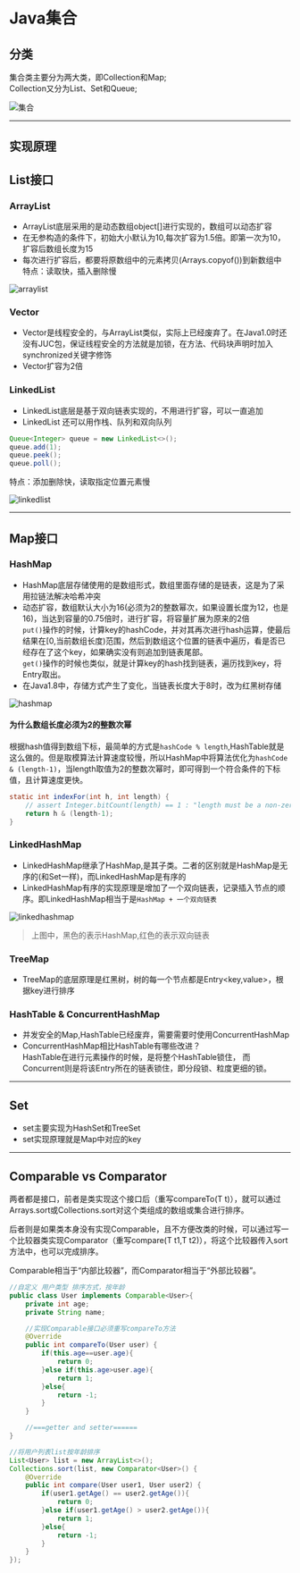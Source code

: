 # Java集合

## 分类
集合类主要分为两大类，即Collection和Map;  
Collection又分为List、Set和Queue;

![集合](https://note.obs.cn-north-4.myhuaweicloud.com/%E9%9B%86%E5%90%88.jpg)

---

## 实现原理

## List接口

### ArrayList

- ArrayList底层采用的是动态数组object[]进行实现的，数组可以动态扩容  
- 在无参构造的条件下，初始大小默认为10,每次扩容为1.5倍。即第一次为10，扩容后数组长度为15  
- 每次进行扩容后，都要将原数组中的元素拷贝(Arrays.copyof())到新数组中  
特点：读取快，插入删除慢


![arraylist](https://note.obs.cn-north-4.myhuaweicloud.com/arraylist.png)

### Vector
- Vector是线程安全的，与ArrayList类似，实际上已经废弃了。在Java1.0时还没有JUC包，保证线程安全的方法就是加锁，在方法、代码块声明时加入synchronized关键字修饰
- Vector扩容为2倍

### LinkedList
- LinkedList底层是基于双向链表实现的，不用进行扩容，可以一直追加
- LinkedList 还可以用作栈、队列和双向队列
```java
Queue<Integer> queue = new LinkedList<>();
queue.add(1);
queue.peek();
queue.poll();
```

特点：添加删除快，读取指定位置元素慢

![linkedlist](https://note.obs.cn-north-4.myhuaweicloud.com/linkedlist.jpg)

---
## Map接口

### HashMap
- HashMap底层存储使用的是数组形式，数组里面存储的是链表，这是为了采用拉链法解决哈希冲突
- 动态扩容，数组默认大小为16(必须为2的整数幂次，如果设置长度为12，也是16)，当达到容量的0.75倍时，进行扩容，将容量扩展为原来的2倍  
`put()`操作的时候，计算key的hashCode，并对其再次进行hash运算，使最后结果在[0,当前数组长度)范围，然后到数组这个位置的链表中遍历，看是否已经存在了这个key，如果确实没有则追加到链表尾部。  
`get()`操作的时候也类似，就是计算key的hash找到链表，遍历找到key，将Entry取出。
- 在Java1.8中，存储方式产生了变化，当链表长度大于8时，改为红黑树存储

![hashmap](https://note.obs.cn-north-4.myhuaweicloud.com/hashmap.jpg)

#### 为什么数组长度必须为2的整数次幂
根据hash值得到数组下标，最简单的方式是`hashCode % length`,HashTable就是这么做的。但是取模算法计算速度较慢，所以HashMap中将算法优化为`hashCode & (length-1)`，当length取值为2的整数次幂时，即可得到一个符合条件的下标值，且计算速度更快。

```java
static int indexFor(int h, int length) {
    // assert Integer.bitCount(length) == 1 : "length must be a non-zero power of 2";
    return h & (length-1);
}
```

### LinkedHashMap
- LinkedHashMap继承了HashMap,是其子类。二者的区别就是HashMap是无序的(和Set一样)，而LinkedHashMap是有序的
- LinkedHashMap有序的实现原理是增加了一个双向链表，记录插入节点的顺序。即LinkedHashMap相当于是`HashMap + 一个双向链表`

![linkedhashmap](https://note.obs.cn-north-4.myhuaweicloud.com/linkedhashmap.jpg)
> 上图中，黑色的表示HashMap,红色的表示双向链表


### TreeMap
- TreeMap的底层原理是红黑树，树的每一个节点都是Entry<key,value>，根据key进行排序


### HashTable & ConcurrentHashMap
- 并发安全的Map,HashTable已经废弃，需要需要时使用ConcurrentHashMap
- ConcurrentHashMap相比HashTable有哪些改进？  
HashTable在进行元素操作的时候，是将整个HashTable锁住，
而Concurrent则是将该Entry所在的链表锁住，即分段锁、粒度更细的锁。

---
## Set
- set主要实现为HashSet和TreeSet
- set实现原理就是Map中对应的key

---
## Comparable vs Comparator
两者都是接口，前者是类实现这个接口后（重写compareTo(T t)），就可以通过Arrays.sort或Collections.sort对这个类组成的数组或集合进行排序。

后者则是如果类本身没有实现Comparable，且不方便改类的时候，可以通过写一个比较器类实现Comparator（重写compare(T t1,T t2)），将这个比较器传入sort方法中，也可以完成排序。

Comparable相当于“内部比较器”，而Comparator相当于“外部比较器”。

```java
//自定义 用户类型 排序方式，按年龄
public class User implements Comparable<User>{
    private int age;
    private String name;

    //实现Comparable接口必须重写compareTo方法
    @Override
    public int compareTo(User user) {
        if(this.age==user.age){
            return 0;
        }else if(this.age>user.age){
            return 1;
        }else{
            return -1;
        }
    }

    //===getter and setter======
}

```


```java
//将用户列表list按年龄排序
List<User> list = new ArrayList<>();
Collections.sort(list, new Comparator<User>() {
    @Override
    public int compare(User user1, User user2) {
        if(user1.getAge() == user2.getAge()){
            return 0;
        }else if(user1.getAge() > user2.getAge()){
            return 1;
        }else{
            return -1;
        }
    }
});
```
